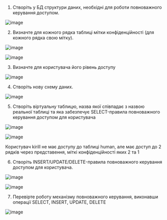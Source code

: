 1. Створіть у БД структури даних, необхідні для роботи повноважного керування доступом.

![image](https://user-images.githubusercontent.com/55207058/208957755-4def6959-85fc-47b6-aa29-f3f7e9a3d377.png)

2. Визначте для кожного рядка таблиці мітки конфіденційності (для кожного рядка свою мітку).

![image](https://user-images.githubusercontent.com/55207058/208958754-c47e5035-3ef6-4eae-a57a-3dab22ffa230.png)

![image](https://user-images.githubusercontent.com/55207058/208960166-af6c1df2-299e-4005-b19d-907a4a2500e6.png)

3. Визначте для користувача його рівень доступу

![image](https://user-images.githubusercontent.com/55207058/208959280-22813cbd-3296-45fa-b153-4a6ffede3f45.png)

4. Створіть нову схему даних.

![image](https://user-images.githubusercontent.com/55207058/208960527-86305bcb-4aac-4753-84db-92afaeaca997.png)

5. Створіть віртуальну таблицю, назва якої співпадає з назвою реальної таблиці та яка забезпечує SELECT-правила повноважного керування доступом для користувача

![image](https://user-images.githubusercontent.com/55207058/208962555-c1829bae-98db-42f6-973c-2032e9fbe56e.png)

![image](https://user-images.githubusercontent.com/55207058/208963097-e5e7e71e-9a4c-485b-8b67-817d54880b8e.png)

Користувач kirill не має доступу до таблиці human, але має доступ до 2 рядків через представення, міткі конфіденційності яких 2 та 1

6. Створіть INSERT/UPDATE/DELETE-правила повноважного керування доступом для користувача.

![image](https://user-images.githubusercontent.com/55207058/208966407-00d9179a-485b-40b8-b032-eb418694f808.png)

![image](https://user-images.githubusercontent.com/55207058/208966832-c88f0dd3-989d-4cf2-9af9-f54826037c8a.png)

7. Перевірте роботу механізму повноважного керування, виконавши операції SELECT, INSERT, UPDATE, DELETE

![image](https://user-images.githubusercontent.com/55207058/208967355-14780e80-08ee-4663-b669-c8540077f984.png)
